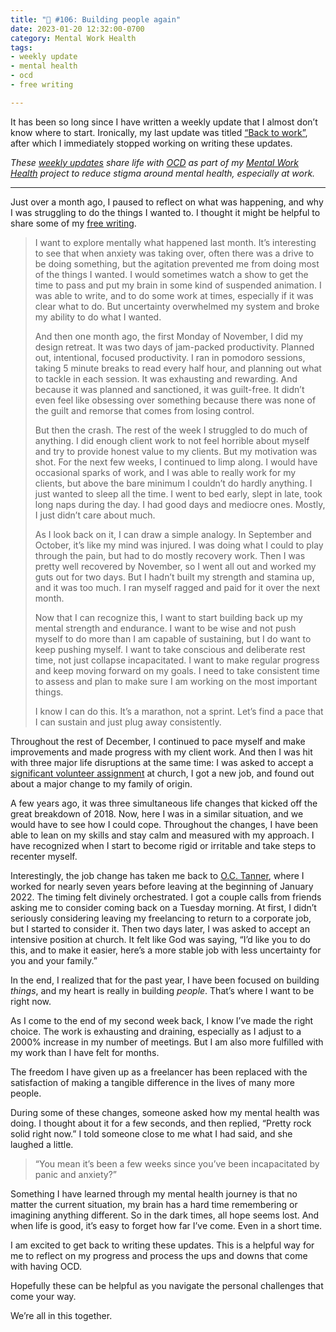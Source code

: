 ```yaml
---
title: "🧠 #106: Building people again"
date: 2023-01-20 12:32:00-0700
category: Mental Work Health
tags:
- weekly update
- mental health
- ocd
- free writing

---
```


It has been so long since I have written a weekly update that I almost don’t know where to start. Ironically, my last update was titled [“Back to work”](https://bennorris.com/2022/11/04/back-to-work), after which I immediately stopped working on writing these updates.

_These [weekly updates](https://bennorris.com/tags/weekly-update/) share life with [OCD](https://bennorris.com/tags/ocd/) as part of my [Mental Work Health](https://bennorris.com/mental-work-health/) project to reduce stigma around mental health, especially at work._

***

Just over a month ago, I paused to reflect on what was happening, and why I was struggling to do the things I wanted to. I thought it might be helpful to share some of my [free writing](https://bennorris.com/tags/free-writing).

> I want to explore mentally what happened last month. It’s interesting to see that when anxiety was taking over, often there was a drive to be doing something, but the agitation prevented me from doing most of the things I wanted. I would sometimes watch a show to get the time to pass and put my brain in some kind of suspended animation. I was able to write, and to do some work at times, especially if it was clear what to do. But uncertainty overwhelmed my system and broke my ability to do what I wanted.
> 
> And then one month ago, the first Monday of November, I did my design retreat. It was two days of jam-packed productivity. Planned out, intentional, focused productivity. I ran in pomodoro sessions, taking 5 minute breaks to read every half hour, and planning out what to tackle in each session. It was exhausting and rewarding. And because it was planned and sanctioned, it was guilt-free. It didn’t even feel like obsessing over something because there was none of the guilt and remorse that comes from losing control.
> 
> But then the crash. The rest of the week I struggled to do much of anything. I did enough client work to not feel horrible about myself and try to provide honest value to my clients. But my motivation was shot. For the next few weeks, I continued to limp along. I would have occasional sparks of work, and I was able to really work for my clients, but above the bare minimum I couldn’t do hardly anything. I just wanted to sleep all the time. I went to bed early, slept in late, took long naps during the day. I had good days and mediocre ones. Mostly, I just didn’t care about much.
> 
> As I look back on it, I can draw a simple analogy. In September and October, it’s like my mind was injured. I was doing what I could to play through the pain, but had to do mostly recovery work. Then I was pretty well recovered by November, so I went all out and worked my guts out for two days. But I hadn’t built my strength and stamina up, and it was too much. I ran myself ragged and paid for it over the next month.
> 
> Now that I can recognize this, I want to start building back up my mental strength and endurance. I want to be wise and not push myself to do more than I am capable of sustaining, but I do want to keep pushing myself. I want to take conscious and deliberate rest time, not just collapse incapacitated. I want to make regular progress and keep moving forward on my goals. I need to take consistent time to assess and plan to make sure I am working on the most important things.
> 
> I know I can do this. It’s a marathon, not a sprint. Let’s find a pace that I can sustain and just plug away consistently.

Throughout the rest of December, I continued to pace myself and make improvements and made progress with my client work. And then I was hit with three major life disruptions at the same time: I was asked to accept a [significant volunteer assignment](https://www.churchofjesuschrist.org/study/manual/my-calling-as-a-counselor-in-the-bishopric?lang=eng) at church, I got a new job, and found out about a major change to my family of origin.

A few years ago, it was three simultaneous life changes that kicked off the great breakdown of 2018. Now, here I was in a similar situation, and we would have to see how I could cope. Throughout the changes, I have been able to lean on my skills and stay calm and measured with my approach. I have recognized when I start to become rigid or irritable and take steps to recenter myself.

Interestingly, the job change has taken me back to [O.C. Tanner](https://www.octanner.com), where I worked for nearly seven years before leaving at the beginning of January 2022. The timing felt divinely orchestrated. I got a couple calls from friends asking me to consider coming back on a Tuesday morning. At first, I didn’t seriously considering leaving my freelancing to return to a corporate job, but I started to consider it. Then two days later, I was asked to accept an intensive position at church. It felt like God was saying, “I’d like you to do this, and to make it easier, here’s a more stable job with less uncertainty for you and your family.”

In the end, I realized that for the past year, I have been focused on building *things*, and my heart is really in building *people*. That’s where I want to be right now.

As I come to the end of my second week back, I know I’ve made the right choice. The work is exhausting and draining, especially as I adjust to a 2000% increase in my number of meetings. But I am also more fulfilled with my work than I have felt for months.

The freedom I have given up as a freelancer has been replaced with the satisfaction of making a tangible difference in the lives of many more people.

During some of these changes, someone asked how my mental health was doing. I thought about it for a few seconds, and then replied, “Pretty rock solid right now.” I told someone close to me what I had said, and she laughed a little.

> “You mean it’s been a few weeks since you’ve been incapacitated by panic and anxiety?”

Something I have learned through my mental health journey is that no matter the current situation, my brain has a hard time remembering or imagining anything different. So in the dark times, all hope seems lost. And when life is good, it’s easy to forget how far I’ve come. Even in a short time.

I am excited to get back to writing these updates. This is a helpful way for me to reflect on my progress and process the ups and downs that come with having OCD.

Hopefully these can be helpful as you navigate the personal challenges that come your way.

We’re all in this together.



